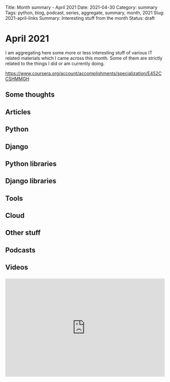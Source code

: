 Title: Month summary - April 2021
Date: 2021-04-30
Category: summary
Tags: python, blog, podcast, series, aggregate, summary, month, 2021
Slug: 2021-april-links
Summary: Interesting stuff from the month
Status: draft


# April 2021

I am aggregating here some more or less interesting stuff of various IT related materials which I came across this month.
Some of them are strictly related to the things I did or am currently doing.

https://www.coursera.org/account/accomplishments/specialization/E452CCSHMMGH

## Some thoughts

## Articles

## Python

## Django

## Python libraries

## Django libraries

## Tools

## Cloud

## Other stuff

## Podcasts

## Videos

### [](https://www.youtube.com/watch?v=VIDEO_ID)
<div class="videoWrapper" style="height:0; padding-bottom:56.25%; padding-top:25px; position:relative" height="0">
    <iframe style="position:absolute; top:0; width:100%" height="100%" width="100%" src="https://www.youtube.com/embed/VIDEO_ID" frameborder="0" allow="accelerometer; autoplay; encrypted-media; gyroscope; picture-in-picture" allowfullscreen></iframe>
</div>
